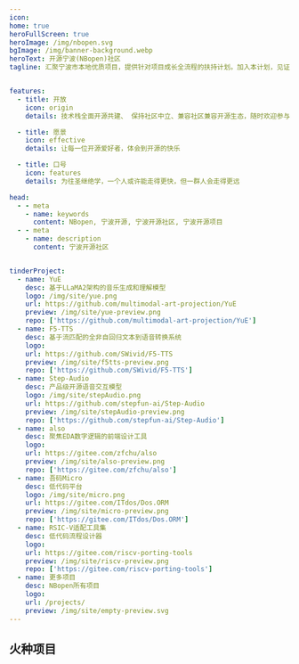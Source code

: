 ```yaml
---
icon: 
home: true
heroFullScreen: true
heroImage: /img/nbopen.svg
bgImage: /img/banner-background.webp
heroText: 开源宁波(NBopen)社区
tagline: 汇聚宁波市本地优质项目，提供针对项目成长全流程的扶持计划。加入本计划，见证你的项目从“星星火种”到“燎原之火”


features:
  - title: 开放
    icon: origin
    details: 技术栈全面开源共建、 保持社区中立、兼容社区兼容开源生态，随时欢迎参与各种贡献

  - title: 愿景
    icon: effective
    details: 让每一位开源爱好者，体会到开源的快乐

  - title: 口号
    icon: features
    details: 为往圣继绝学，一个人或许能走得更快，但一群人会走得更远

head:
  - - meta
    - name: keywords
      content: NBopen, 宁波开源, 宁波开源社区, 宁波开源项目
  - - meta
    - name: description
      content: 宁波开源社区


tinderProject:
  - name: YuE
    desc: 基于LLaMA2架构的音乐生成和理解模型
    logo: /img/site/yue.png
    url: https://github.com/multimodal-art-projection/YuE
    preview: /img/site/yue-preview.png
    repo: ['https://github.com/multimodal-art-projection/YuE']
  - name: F5-TTS
    desc: 基于流匹配的全非自回归文本到语音转换系统
    logo: 
    url: https://github.com/SWivid/F5-TTS
    preview: /img/site/f5tts-preview.png
    repo: ['https://github.com/SWivid/F5-TTS']
  - name: Step-Audio
    desc: 产品级开源语音交互模型
    logo: /img/site/stepAudio.png
    url: https://github.com/stepfun-ai/Step-Audio
    preview: /img/site/stepAudio-preview.png
    repo: ['https://github.com/stepfun-ai/Step-Audio']  
  - name: also
    desc: 聚焦EDA数字逻辑的前端设计工具
    logo: 
    url: https://gitee.com/zfchu/also
    preview: /img/site/also-preview.png
    repo: ['https://gitee.com/zfchu/also'] 
  - name: 吾码Micro
    desc: 低代码平台
    logo: /img/site/micro.png
    url: https://gitee.com/ITdos/Dos.ORM
    preview: /img/site/micro-preview.png
    repo: ['https://gitee.com/ITdos/Dos.ORM'] 
  - name: RSIC-V适配工具集
    desc: 低代码流程设计器
    logo:
    url: https://gitee.com/riscv-porting-tools
    preview: /img/site/riscv-preview.png
    repo: ['https://gitee.com/riscv-porting-tools']
  - name: 更多项目
    desc: NBopen所有项目
    logo:
    url: /projects/
    preview: /img/site/empty-preview.svg
---
```


## 火种项目

<SiteInfo v-for="item in $frontmatter.tinderProject" :key="item.link" v-bind="item" :repo="item.repo"/>
